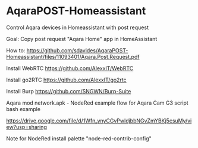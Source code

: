 # AqaraPOST-Homeassistant
Control Aqara devices in Homeassistant with post request

Goal:
Copy post request "Aqara Home" app in HomeAssistant

How to:
https://github.com/sdavides/AqaraPOST-Homeassistant/files/11093401/Aqara.Post.Request.pdf



Install WebRTC
https://github.com/AlexxIT/WebRTC


Install go2RTC
https://github.com/AlexxIT/go2rtc


Install Burp
https://github.com/SNGWN/Burp-Suite


Aqara mod network.apk - 
NodeRed example flow for Aqara Cam G3
script bash example

https://drive.google.com/file/d/1Wfn_ynyCGvPwldjbbNGvZmYBKj5csuMy/view?usp=sharing


Note for NodeRed install palette "node-red-contrib-config"

